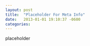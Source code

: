 ```yaml
---
layout: post
title:  "Placeholder For Meta Info"
date:   2013-01-01 19:10:37 -0600
categories: 
---
```


placeholder